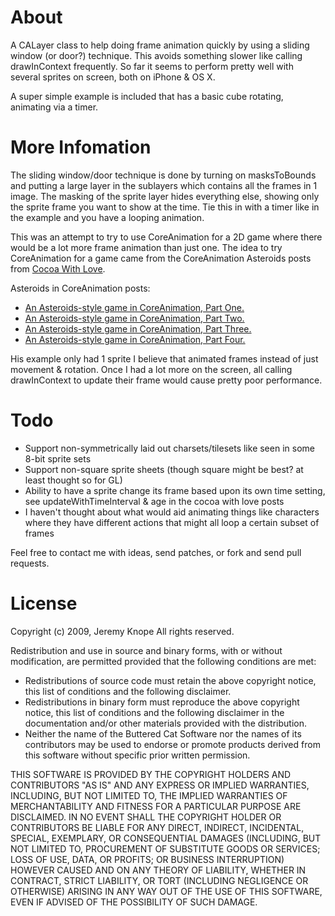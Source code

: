 About
================

A CALayer class to help doing frame animation quickly by using a sliding window (or door?) technique.  This avoids something slower like calling drawInContext frequently.  So far it seems to perform pretty well with several sprites on screen, both on iPhone & OS X.

A super simple example is included that has a basic cube rotating, animating via a timer.

More Infomation
================

The sliding window/door technique is done by turning on masksToBounds and putting a large layer in the sublayers which contains all the frames in 1 image.  The masking of the sprite layer hides everything else, showing only the sprite frame you want to show at the time.  Tie this in with a timer like in the example and you have a looping animation.

This was an attempt to try to use CoreAnimation for a 2D game where there would be a lot more frame animation than just one.  The idea to try CoreAnimation for a game came from the CoreAnimation Asteroids posts from [Cocoa With Love](http://cocoawithlove.com/).

Asteroids in CoreAnimation posts:

* [An Asteroids-style game in CoreAnimation, Part One.](http://cocoawithlove.com/2009/02/asteroids-style-game-in-coreanimation.html)
* [An Asteroids-style game in CoreAnimation, Part Two.](http://cocoawithlove.com/2009/02/asteroids-style-game-in-coreanimation_22.html)
* [An Asteroids-style game in CoreAnimation, Part Three.](http://cocoawithlove.com/2009/03/asteroids-style-game-in-coreanimation.html)
* [An Asteroids-style game in CoreAnimation, Part Four.](http://cocoawithlove.com/2009/03/asteroids-style-game-in-coreanimation_08.html)

His example only had 1 sprite I believe that animated frames instead of just movement & rotation.  Once I had a lot more on the screen, all calling drawInContext to update their frame would cause pretty poor performance.

Todo
=================

* Support non-symmetrically laid out charsets/tilesets like seen in some 8-bit sprite sets
* Support non-square sprite sheets (though square might be best? at least thought so for GL)
* Ability to have a sprite change its frame based upon its own time setting, see updateWithTimeInterval & age in the cocoa with love posts
* I haven't thought about what would aid animating things like characters where they have different actions that might all loop a certain subset of frames

Feel free to contact me with ideas, send patches, or fork and send pull requests.

License
==========
Copyright (c) 2009, Jeremy Knope
All rights reserved.

Redistribution and use in source and binary forms, with or without modification, are permitted provided that the following conditions are met:

 * Redistributions of source code must retain the above copyright notice, this list of conditions and the following disclaimer.
 * Redistributions in binary form must reproduce the above copyright notice, this list of conditions and the following disclaimer in the documentation and/or other materials provided with the distribution.
 * Neither the name of the Buttered Cat Software nor the names of its contributors may be used to endorse or promote products derived from this software without specific prior written permission.

THIS SOFTWARE IS PROVIDED BY THE COPYRIGHT HOLDERS AND CONTRIBUTORS "AS IS" AND ANY EXPRESS OR IMPLIED WARRANTIES, INCLUDING, BUT NOT LIMITED TO, THE IMPLIED WARRANTIES OF MERCHANTABILITY AND FITNESS FOR A PARTICULAR PURPOSE ARE DISCLAIMED. IN NO EVENT SHALL THE COPYRIGHT HOLDER OR CONTRIBUTORS BE LIABLE FOR ANY DIRECT, INDIRECT, INCIDENTAL, SPECIAL, EXEMPLARY, OR CONSEQUENTIAL DAMAGES (INCLUDING, BUT NOT LIMITED TO, PROCUREMENT OF SUBSTITUTE GOODS OR SERVICES; LOSS OF USE, DATA, OR PROFITS; OR BUSINESS INTERRUPTION) HOWEVER CAUSED AND ON ANY THEORY OF LIABILITY, WHETHER IN CONTRACT, STRICT LIABILITY, OR TORT (INCLUDING NEGLIGENCE OR OTHERWISE) ARISING IN ANY WAY OUT OF THE USE OF THIS SOFTWARE, EVEN IF ADVISED OF THE POSSIBILITY OF SUCH DAMAGE.

